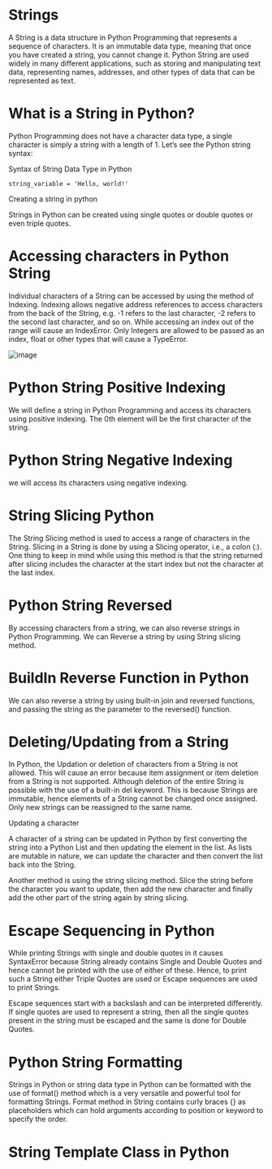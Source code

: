 # Strings
A String is a data structure in Python Programming that represents a sequence of characters. It is an immutable data type, meaning that once you have created a string, you cannot change it. Python String are used widely in many different applications, such as storing and manipulating text data, representing names, addresses, and other types of data that can be represented as text.
# What is a String in Python?
Python Programming does not have a character data type, a single character is simply a string with a length of 1. Let’s see the Python string syntax:

Syntax of String Data Type in Python

    string_variable = 'Hello, world!'

Creating a string in python

Strings in Python can be created using single quotes or double quotes or even triple quotes. 

# Accessing characters in Python String

 Individual characters of a String can be accessed by using the method of Indexing. Indexing allows negative address references to access characters from the back of the String, e.g. -1 refers to the last character, -2 refers to the second last character, and so on.
 While accessing an index out of the range will cause an IndexError. Only Integers are allowed to be passed as an index, float or other types that will cause a TypeError.
 
 ![image](https://github.com/PrithivRaaj/LearnPython/assets/111727780/b19aa2d3-a317-447b-9832-90de9bc9c6f6)

 # Python String Positive Indexing
 
 We will define a string in Python Programming and access its characters using positive indexing. The 0th element will be the first character of the string.

 # Python String Negative Indexing
 we will access its characters using negative indexing.

# String Slicing Python
The String Slicing method is used to access a range of characters in the String. Slicing in a String is done by using a Slicing operator, i.e., a colon (:).  One thing to keep in mind while using this method is that the string returned after slicing includes the character at the start index but not the character at the last index.
# Python String Reversed
 By accessing characters from a string, we can also reverse strings in Python Programming. We can Reverse a string by using String slicing method.
# BuildIn Reverse Function in Python
We can also reverse a string by using built-in join and reversed functions, and passing the string as the parameter to the reversed() function.
# Deleting/Updating from a String
In Python, the Updation or deletion of characters from a String is not allowed. This will cause an error because item assignment or item deletion from a String is not supported. Although deletion of the entire String is possible with the use of a built-in del keyword. This is because Strings are immutable, hence elements of a String cannot be changed once assigned. Only new strings can be reassigned to the same name. 

Updating a character

A character of a string can be updated in Python by first converting the string into a Python List and then updating the element in the list. As lists are mutable in nature, we can update the character and then convert the list back into the String.

Another method is using the string slicing method. Slice the string before the character you want to update, then add the new character and finally add the other part of the string again by string slicing.
# Escape Sequencing in Python
While printing Strings with single and double quotes in it causes SyntaxError because String already contains Single and Double Quotes and hence cannot be printed with the use of either of these. Hence, to print such a String either Triple Quotes are used or Escape sequences are used to print Strings. 

Escape sequences start with a backslash and can be interpreted differently. If single quotes are used to represent a string, then all the single quotes present in the string must be escaped and the same is done for Double Quotes.
# Python String Formatting
Strings in Python or string data type in Python can be formatted with the use of format() method which is a very versatile and powerful tool for formatting Strings. Format method in String contains curly braces {} as placeholders which can hold arguments according to position or keyword to specify the order.

# String Template Class in Python

